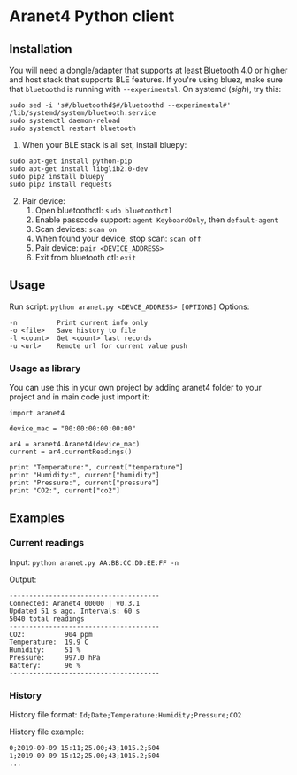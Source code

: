 # Aranet4 Python client
## Installation
You will need a dongle/adapter that supports at least Bluetooth 4.0 or higher and host stack that supports BLE features. If you're using bluez, make sure that `bluetoothd` is running with `--experimental`. On systemd (*sigh*), try this:
```
sudo sed -i 's#/bluetoothd$#/bluetoothd --experimental#' /lib/systemd/system/bluetooth.service
sudo systemctl daemon-reload
sudo systemctl restart bluetooth
```
1. When your BLE stack is all set, install bluepy:
```
sudo apt-get install python-pip
sudo apt-get install libglib2.0-dev
sudo pip2 install bluepy
sudo pip2 install requests
```
2. Pair device:
   1. Open bluetoothctl: `sudo bluetoothctl`
   1. Enable passcode support: `agent KeyboardOnly`, then `default-agent`
   1. Scan devices: `scan on`
   1. When found your device, stop scan: `scan off`
   1. Pair device: `pair <DEVICE_ADDRESS>`
   1. Exit from bluetooth ctl: `exit`

## Usage
Run script:  `python aranet.py <DEVCE_ADDRESS> [OPTIONS]`
Options:
```
-n          Print current info only
-o <file>   Save history to file
-l <count>  Get <count> last records
-u <url>    Remote url for current value push
```

### Usage as library
You can use this in your own project by adding aranet4 folder to your project and in main code just import it:
```
import aranet4

device_mac = "00:00:00:00:00:00"

ar4 = aranet4.Aranet4(device_mac)
current = ar4.currentReadings()

print "Temperature:", current["temperature"]
print "Humidity:", current["humidity"]
print "Pressure:", current["pressure"]
print "CO2:", current["co2"]
```

## Examples
### Current readings
Input: `python aranet.py AA:BB:CC:DD:EE:FF -n`

Output:
```
--------------------------------------
Connected: Aranet4 00000 | v0.3.1
Updated 51 s ago. Intervals: 60 s
5040 total readings
--------------------------------------
CO2:          904 ppm
Temperature:  19.9 C
Humidity:     51 %
Pressure:     997.0 hPa
Battery:      96 %
--------------------------------------
```

### History
History file format: `Id;Date;Temperature;Humidity;Pressure;CO2`

History file example:
```
0;2019-09-09 15:11;25.00;43;1015.2;504
1;2019-09-09 15:12;25.00;43;1015.2;504
...
```

